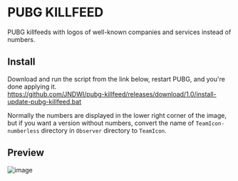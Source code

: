 # PUBG KILLFEED
PUBG killfeeds with logos of well-known companies and services instead of numbers.
## Install
Download and run the script from the link below, restart PUBG, and you're done applying it. <br>
https://github.com/JNDWI/pubg-killfeed/releases/download/1.0/install-update-pubg-killfeed.bat

Normally the numbers are displayed in the lower right corner of the image, but if you want a version without numbers, convert the name of `TeamIcon-numberless` directory in `Observer` directory to `TeamIcon`. 

## Preview
![image](https://github.com/JNDWI/pubg-killfeed/assets/61770052/fb9ec3c5-d9f2-47a7-b11a-b03ac0147270)
